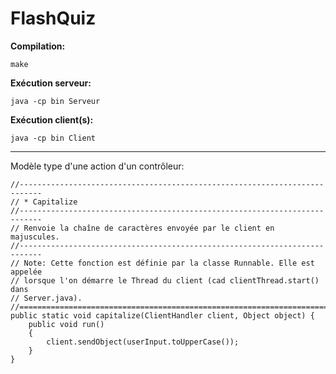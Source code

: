 # FlashQuiz

__Compilation:__

```
make
```

__Exécution serveur:__

```
java -cp bin Serveur
```

__Exécution client(s):__

```
java -cp bin Client
```

---

Modèle type d'une action d'un contrôleur:

```
//---------------------------------------------------------------------------
// * Capitalize
//---------------------------------------------------------------------------
// Renvoie la chaîne de caractères envoyée par le client en majuscules.
//---------------------------------------------------------------------------
// Note: Cette fonction est définie par la classe Runnable. Elle est appelée
// lorsque l'on démarre le Thread du client (cad clientThread.start() dans
// Server.java).
//===========================================================================
public static void capitalize(ClientHandler client, Object object) {
	public void run()
	{
		client.sendObject(userInput.toUpperCase());
	}
}
```
